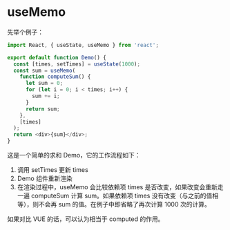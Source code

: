 # useMemo

先举个例子：

```js
import React, { useState, useMemo } from 'react';

export default function Demo() {
  const [times, setTimes] = useState(1000);
  const sum = useMemo(
    function computeSum() {
      let sum = 0;
      for (let i = 0; i < times; i++) {
        sum += i;
      }
      return sum;
    },
    [times]
  );
  return <div>{sum}</div>;
}
```

这是一个简单的求和 Demo，它的工作流程如下：

1. 调用 setTimes 更新 times
2. Demo 组件重新渲染
3. 在渲染过程中，useMemo 会比较依赖项 times 是否改变，如果改变会重新走一遍 computeSum 计算 sum。如果依赖项 times 没有改变（与之前的值相等），则不会再 sum 的值。在例子中即省略了再次计算 1000 次的计算。

如果对比 VUE 的话，可以认为相当于 computed 的作用。
